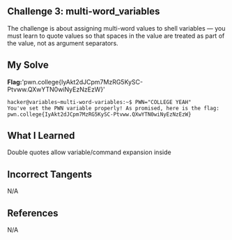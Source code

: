## Challenge 3: multi-word_variables

The challenge is about assigning multi-word values to shell variables — you must learn to quote values so that spaces in the value are treated as part of the value, not as argument separators.


## My Solve 
**Flag:**'pwn.college{IyAkt2dJCpm7MzRG5KySC-Ptvww.QXwYTN0wiNyEzNzEzW}'

```
hacker@variables~multi-word-variables:~$ PWN="COLLEGE YEAH"
You've set the PWN variable properly! As promised, here is the flag:
pwn.college{IyAkt2dJCpm7MzRG5KySC-Ptvww.QXwYTN0wiNyEzNzEzW}

```

## What I Learned 

Double quotes allow variable/command expansion inside


## Incorrect Tangents
   
N/A


## References

N/A
